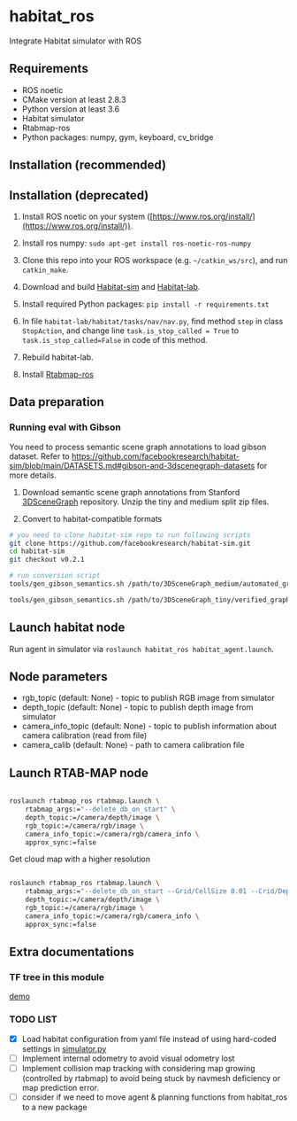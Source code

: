 # habitat_ros

Integrate Habitat simulator with ROS

## Requirements

- ROS noetic
- CMake version at least 2.8.3
- Python version at least 3.6
- Habitat simulator
- Rtabmap-ros
- Python packages: numpy, gym, keyboard, cv_bridge

## Installation (recommended)

## Installation (deprecated)

1. Install ROS noetic on your system ([https://www.ros.org/install/](https://www.ros.org/install/)).

2. Install ros numpy: `sudo apt-get install ros-noetic-ros-numpy`

3. Clone this repo into your ROS workspace (e.g. `~/catkin_ws/src`), and run `catkin_make`.

4. Download and build [Habitat-sim](https://github.com/facebookresearch/habitat-sim) and [Habitat-lab](https://github.com/facebookresearch/habitat-lab).

5. Install required Python packages: `pip install -r requirements.txt`

6. In file `habitat-lab/habitat/tasks/nav/nav.py`, find method `step` in class `StopAction`, and change line `task.is_stop_called = True` to `task.is_stop_called=False` in code of this method.

7. Rebuild habitat-lab.

8. Install [Rtabmap-ros](https://github.com/introlab/rtabmap_ros)

<!-- 9. Install [explore_lite](http://wiki.ros.org/explore_lite) with: `sudo apt install ros-${ROS_DISTRO}-explore-lite` -->

## Data preparation

### Running eval with Gibson

You need to process semantic scene graph annotations to load gibson dataset. Refer to https://github.com/facebookresearch/habitat-sim/blob/main/DATASETS.md#gibson-and-3dscenegraph-datasets for more details.

1. Download semantic scene graph annotations from Stanford [3DSceneGraph](https://github.com/StanfordVL/3DSceneGraph) repository. Unzip the tiny and medium split zip files.

2. Convert to habitat-compatible formats

```bash
# you need to clone habitat-sim repo to run following scripts
git clone https://github.com/facebookresearch/habitat-sim.git
cd habitat-sim
git checkout v0.2.1

# run conversion script
tools/gen_gibson_semantics.sh /path/to/3DSceneGraph_medium/automated_graph /path/to/habitat_data/scene_datasets/gibson  /path/to/habitat_data/scene_datasets/gibson

tools/gen_gibson_semantics.sh /path/to/3DSceneGraph_tiny/verified_graph /path/to/habitat_data/scene_datasets/gibson  /path/to/habitat_data/scene_datasets/gibson
```

## Launch habitat node

Run agent in simulator via `roslaunch habitat_ros habitat_agent.launch`.

## Node parameters

- rgb_topic (default: None) - topic to publish RGB image from simulator
- depth_topic (default: None) - topic to publish depth image from simulator
- camera_info_topic (default: None) - topic to publish information about camera calibration (read from file)
- camera_calib (default: None) - path to camera calibration file

## Launch RTAB-MAP node

```bash

roslaunch rtabmap_ros rtabmap.launch \
    rtabmap_args:="--delete_db_on_start" \
    depth_topic:=/camera/depth/image \
    rgb_topic:=/camera/rgb/image \
    camera_info_topic:=/camera/rgb/camera_info \
    approx_sync:=false

```

Get cloud map with a higher resolution

```bash

roslaunch rtabmap_ros rtabmap.launch \
    rtabmap_args:="--delete_db_on_start --Grid/CellSize 0.01 --Crid/DepthDecimation 1" \
    depth_topic:=/camera/depth/image \
    rgb_topic:=/camera/rgb/image \
    camera_info_topic:=/camera/rgb/camera_info \
    approx_sync:=false

```

## Extra documentations

### TF tree in this module

[demo](./img/tf_tree.png)

### TODO LIST

- [x] Load habitat configuration from yaml file instead of using hard-coded settings in [simulator.py](habitat/scripts/simulator.py)
- [ ] Implement internal odometry to avoid visual odometry lost
- [ ] Implement collision map tracking with considering map growing (controlled by rtabmap) to avoid being stuck by navmesh deficiency or map prediction error.
- [ ] consider if we need to move agent & planning functions from habitat_ros to a new package
